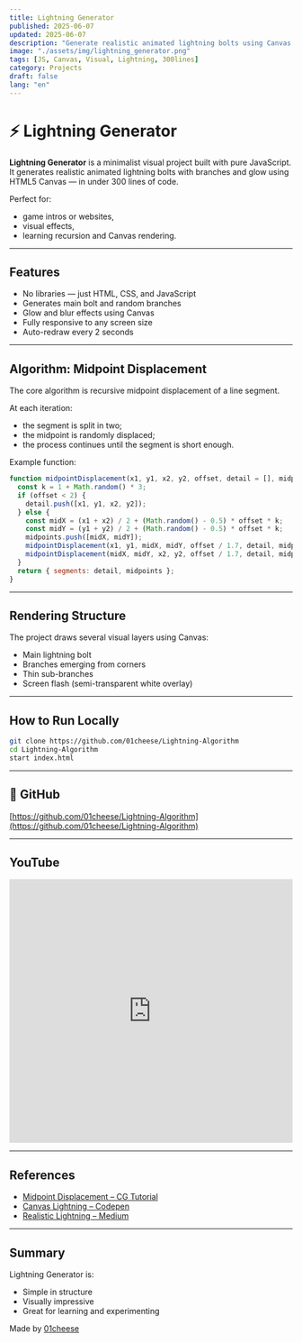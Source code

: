 ```yaml
---
title: Lightning Generator
published: 2025-06-07
updated: 2025-06-07
description: "Generate realistic animated lightning bolts using Canvas and JavaScript"
image: "./assets/img/lightning_generator.png"
tags: [JS, Canvas, Visual, Lightning, 300lines]
category: Projects
draft: false
lang: "en"
---
```


# ⚡ Lightning Generator

**Lightning Generator** is a minimalist visual project built with pure JavaScript. It generates realistic animated lightning bolts with branches and glow using HTML5 Canvas — in under 300 lines of code.

Perfect for:
- game intros or websites,
- visual effects,
- learning recursion and Canvas rendering.

---

## Features

- No libraries — just HTML, CSS, and JavaScript
- Generates main bolt and random branches
- Glow and blur effects using Canvas
- Fully responsive to any screen size
- Auto-redraw every 2 seconds

---

## Algorithm: Midpoint Displacement

The core algorithm is recursive midpoint displacement of a line segment.

At each iteration:
- the segment is split in two;
- the midpoint is randomly displaced;
- the process continues until the segment is short enough.

Example function:

```js
function midpointDisplacement(x1, y1, x2, y2, offset, detail = [], midpoints = []) {
  const k = 1 + Math.random() * 3;
  if (offset < 2) {
    detail.push([x1, y1, x2, y2]);
  } else {
    const midX = (x1 + x2) / 2 + (Math.random() - 0.5) * offset * k;
    const midY = (y1 + y2) / 2 + (Math.random() - 0.5) * offset * k;
    midpoints.push([midX, midY]);
    midpointDisplacement(x1, y1, midX, midY, offset / 1.7, detail, midpoints);
    midpointDisplacement(midX, midY, x2, y2, offset / 1.7, detail, midpoints);
  }
  return { segments: detail, midpoints };
}
```

---

## Rendering Structure

The project draws several visual layers using Canvas:

- Main lightning bolt
- Branches emerging from corners
- Thin sub-branches
- Screen flash (semi-transparent white overlay)

---

## How to Run Locally

```bash
git clone https://github.com/01cheese/Lightning-Algorithm
cd Lightning-Algorithm
start index.html
```

---

## 🔗 GitHub

[https://github.com/01cheese/Lightning-Algorithm](https://github.com/01cheese/Lightning-Algorithm)

---

## YouTube

<iframe width="100%" height="468" src="https://www.youtube.com/watch?v=KT4_vYQYe8Y" title="YouTube video player" frameborder="0" allow="accelerometer; autoplay; clipboard-write; encrypted-media; gyroscope; picture-in-picture; web-share" allowfullscreen></iframe>

---

## References

- [Midpoint Displacement – CG Tutorial](https://lodev.org/cgtutor/randomnoise.html)
- [Canvas Lightning – Codepen](https://codepen.io/joeyhoer/full/poqzxGg)
- [Realistic Lightning – Medium](https://medium.com/@justinlloyd/realistic-lightning-in-html5-canvas-8430ecf5005d)

---

## Summary

Lightning Generator is:

- Simple in structure
- Visually impressive
- Great for learning and experimenting

Made by [01cheese](https://github.com/01cheese)
